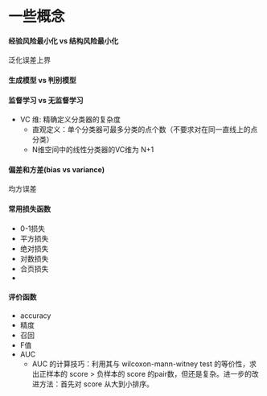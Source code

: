 # 一些概念

#### 经验风险最小化 vs 结构风险最小化

泛化误差上界

#### 生成模型 vs 判别模型


#### 监督学习 vs 无监督学习



- VC 维: 精确定义分类器的复杂度
    - 直观定义：单个分类器可最多分类的点个数（不要求对在同一直线上的点分类）
    - N维空间中的线性分类器的VC维为 N+1

#### 偏差和方差(bias vs variance)
均方误差




#### 常用损失函数

- 0-1损失
- 平方损失
- 绝对损失
- 对数损失
- 合页损失
- 

#### 评价函数
- accuracy
- 精度
- 召回
- F值
- AUC
    - AUC 的计算技巧：利用其与 wilcoxon-mann-witney test 的等价性，求出正样本的 score > 负样本的 score 的pair数，但还是复杂。进一步的改进方法：首先对 score 从大到小排序。

#### 
